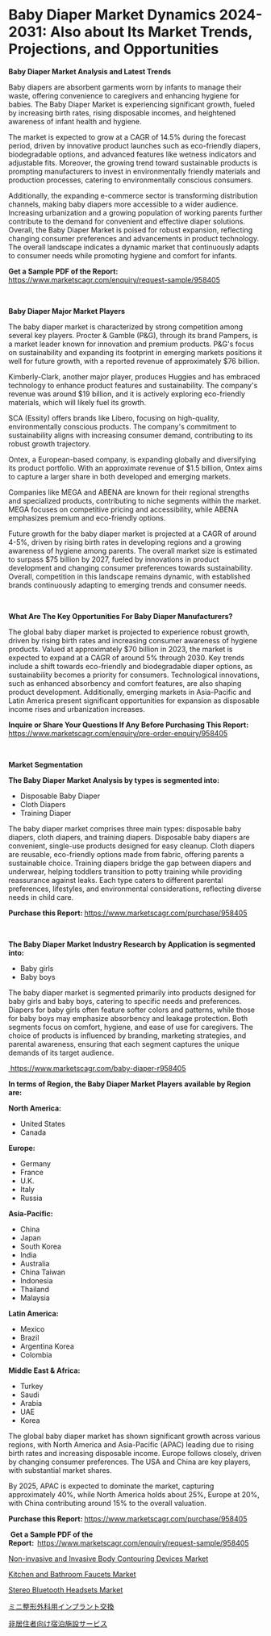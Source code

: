 <p><h1>Baby Diaper Market Dynamics 2024-2031: Also about Its Market Trends, Projections, and Opportunities</h1></p><p><strong>Baby Diaper Market Analysis and Latest Trends</strong></p>
<p><p>Baby diapers are absorbent garments worn by infants to manage their waste, offering convenience to caregivers and enhancing hygiene for babies. The Baby Diaper Market is experiencing significant growth, fueled by increasing birth rates, rising disposable incomes, and heightened awareness of infant health and hygiene.</p><p>The market is expected to grow at a CAGR of 14.5% during the forecast period, driven by innovative product launches such as eco-friendly diapers, biodegradable options, and advanced features like wetness indicators and adjustable fits. Moreover, the growing trend toward sustainable products is prompting manufacturers to invest in environmentally friendly materials and production processes, catering to environmentally conscious consumers.</p><p>Additionally, the expanding e-commerce sector is transforming distribution channels, making baby diapers more accessible to a wider audience. Increasing urbanization and a growing population of working parents further contribute to the demand for convenient and effective diaper solutions. Overall, the Baby Diaper Market is poised for robust expansion, reflecting changing consumer preferences and advancements in product technology. The overall landscape indicates a dynamic market that continuously adapts to consumer needs while promoting hygiene and comfort for infants.</p></p>
<p><strong>Get a Sample PDF of the Report:&nbsp;</strong> <a href="https://www.marketscagr.com/enquiry/request-sample/958405">https://www.marketscagr.com/enquiry/request-sample/958405</a></p>
<p>&nbsp;</p>
<p><strong>Baby Diaper Major Market Players</strong></p>
<p><p>The baby diaper market is characterized by strong competition among several key players. Procter & Gamble (P&G), through its brand Pampers, is a market leader known for innovation and premium products. P&G's focus on sustainability and expanding its footprint in emerging markets positions it well for future growth, with a reported revenue of approximately $76 billion.</p><p>Kimberly-Clark, another major player, produces Huggies and has embraced technology to enhance product features and sustainability. The company's revenue was around $19 billion, and it is actively exploring eco-friendly materials, which will likely fuel its growth.</p><p>SCA (Essity) offers brands like Libero, focusing on high-quality, environmentally conscious products. The company's commitment to sustainability aligns with increasing consumer demand, contributing to its robust growth trajectory.</p><p>Ontex, a European-based company, is expanding globally and diversifying its product portfolio. With an approximate revenue of $1.5 billion, Ontex aims to capture a larger share in both developed and emerging markets.</p><p>Companies like MEGA and ABENA are known for their regional strengths and specialized products, contributing to niche segments within the market. MEGA focuses on competitive pricing and accessibility, while ABENA emphasizes premium and eco-friendly options.</p><p>Future growth for the baby diaper market is projected at a CAGR of around 4-5%, driven by rising birth rates in developing regions and a growing awareness of hygiene among parents. The overall market size is estimated to surpass $75 billion by 2027, fueled by innovations in product development and changing consumer preferences towards sustainability. Overall, competition in this landscape remains dynamic, with established brands continuously adapting to emerging trends and consumer needs.</p></p>
<p>&nbsp;</p>
<p><strong>What Are The Key Opportunities For Baby Diaper Manufacturers?</strong></p>
<p><p>The global baby diaper market is projected to experience robust growth, driven by rising birth rates and increasing consumer awareness of hygiene products. Valued at approximately $70 billion in 2023, the market is expected to expand at a CAGR of around 5% through 2030. Key trends include a shift towards eco-friendly and biodegradable diaper options, as sustainability becomes a priority for consumers. Technological innovations, such as enhanced absorbency and comfort features, are also shaping product development. Additionally, emerging markets in Asia-Pacific and Latin America present significant opportunities for expansion as disposable income rises and urbanization increases.</p></p>
<p><strong>Inquire or Share Your Questions If Any Before Purchasing This Report:</strong> <a href="https://www.marketscagr.com/enquiry/pre-order-enquiry/958405">https://www.marketscagr.com/enquiry/pre-order-enquiry/958405</a></p>
<p>&nbsp;</p>
<p><strong>Market Segmentation</strong></p>
<p><strong>The Baby Diaper Market Analysis by types is segmented into:</strong></p>
<p><ul><li>Disposable Baby Diaper</li><li>Cloth Diapers</li><li>Training Diaper</li></ul></p>
<p><p>The baby diaper market comprises three main types: disposable baby diapers, cloth diapers, and training diapers. Disposable baby diapers are convenient, single-use products designed for easy cleanup. Cloth diapers are reusable, eco-friendly options made from fabric, offering parents a sustainable choice. Training diapers bridge the gap between diapers and underwear, helping toddlers transition to potty training while providing reassurance against leaks. Each type caters to different parental preferences, lifestyles, and environmental considerations, reflecting diverse needs in child care.</p></p>
<p><strong>Purchase this Report:&nbsp;</strong><a href="https://www.marketscagr.com/purchase/958405">https://www.marketscagr.com/purchase/958405</a></p>
<p>&nbsp;</p>
<p><strong>The Baby Diaper Market Industry Research by Application is segmented into:</strong></p>
<p><ul><li>Baby girls</li><li>Baby boys</li></ul></p>
<p><p>The baby diaper market is segmented primarily into products designed for baby girls and baby boys, catering to specific needs and preferences. Diapers for baby girls often feature softer colors and patterns, while those for baby boys may emphasize absorbency and leakage protection. Both segments focus on comfort, hygiene, and ease of use for caregivers. The choice of products is influenced by branding, marketing strategies, and parental awareness, ensuring that each segment captures the unique demands of its target audience.</p></p>
<p><a href="https://www.marketscagr.com/baby-diaper-r958405">&nbsp;https://www.marketscagr.com/baby-diaper-r958405</a></p>
<p><strong>In terms of Region, the Baby Diaper Market Players available by Region are:</strong></p>
<p>
    <p> <strong> North America: </strong>
        <ul>
            <li>United States</li>
            <li>Canada</li>
        </ul>
        </p> 
    <p> <strong> Europe: </strong>
        <ul>
            <li>Germany</li>
            <li>France</li>
            <li>U.K.</li>
            <li>Italy</li>
            <li>Russia</li>
        </ul>
        </p> 
    <p> <strong> Asia-Pacific: </strong>
        <ul>
            <li>China</li>
            <li>Japan</li>
            <li>South Korea</li>
            <li>India</li>
            <li>Australia</li>
            <li>China Taiwan</li>
            <li>Indonesia</li>
            <li>Thailand</li>
            <li>Malaysia</li>
        </ul>
        </p> 
    <p> <strong> Latin America: </strong>
        <ul>
            <li>Mexico</li>
            <li>Brazil</li>
            <li>Argentina Korea</li>
            <li>Colombia</li>
        </ul>
        </p> 
    <p> <strong> Middle East & Africa: </strong>
        <ul>
            <li>Turkey</li>
            <li>Saudi</li>
            <li>Arabia</li>
            <li>UAE</li>
            <li>Korea</li>
        </ul>
    </p>
    </p>
<p><p>The global baby diaper market has shown significant growth across various regions, with North America and Asia-Pacific (APAC) leading due to rising birth rates and increasing disposable income. Europe follows closely, driven by changing consumer preferences. The USA and China are key players, with substantial market shares. </p><p>By 2025, APAC is expected to dominate the market, capturing approximately 40%, while North America holds about 25%, Europe at 20%, with China contributing around 15% to the overall valuation.</p></p>
<p><strong>Purchase this Report: </strong><a href="https://www.marketscagr.com/purchase/958405">https://www.marketscagr.com/purchase/958405</a></p>
<p>&nbsp;<strong>Get a Sample PDF of the Report:&nbsp;&nbsp;</strong><a href="https://www.marketscagr.com/enquiry/request-sample/958405">https://www.marketscagr.com/enquiry/request-sample/958405</a></p>
<p><strong></strong></p>
<p><p><a href="https://issuu.com/reportprime-2/docs/non-invasive-and-invasive-body-cont_ac1da2d68141a4">Non-invasive and Invasive Body Contouring Devices Market</a></p><p><a href="https://medium.com/@danielwardb654202/the-kitchen-and-bathroom-faucets-market-decisions-are-mostly-driven-by-resource-optimization-and-74ba99ebd7ea">Kitchen and Bathroom Faucets Market</a></p><p><a href="https://github.com/gulaimolin/Market-Research-Report-List-6/blob/main/stereo-bluetooth-headsets-market.md">Stereo Bluetooth Headsets Market</a></p><p><a href="https://medium.com/@jefferyyan895/mini-orthopedic-implants-replacement-market-%E3%81%AF-%E3%82%B3%E3%82%B9%E3%83%88%E7%AE%A1%E7%90%86%E3%81%A8%E5%8A%B9%E7%8E%87%E5%90%91%E4%B8%8A%E3%82%92%E5%84%AA%E5%85%88%E3%81%97%E3%81%BE%E3%81%99-%E3%81%95%E3%82%89%E3%81%AB-%E5%A0%B1%E5%91%8A%E6%9B%B8%E3%81%AF%E5%B8%82%E5%A0%B4%E3%81%AE%E9%9C%80%E8%A6%81%E9%9D%A2%E3%81%A8%E4%BE%9B%E7%B5%A6%E9%9D%A2%E3%81%AE%E4%B8%A1%E6%96%B9%E3%82%92%E3%82%AB%E3%83%90%E3%83%BC%E3%81%97%E3%81%A6%E3%81%84%E3%81%BE%E3%81%99-354067f4dc77?postPublishedType=initial">ミニ整形外科用インプラント交換</a></p><p><a href="https://medium.com/@jefferyyan895/non-residential-accommodation-services-market-%E3%81%AF-%E3%82%B3%E3%82%B9%E3%83%88%E7%AE%A1%E7%90%86%E3%81%A8%E5%8A%B9%E7%8E%87%E5%90%91%E4%B8%8A%E3%82%92%E5%84%AA%E5%85%88%E3%81%97%E3%81%BE%E3%81%99-%E3%81%95%E3%82%89%E3%81%AB-%E5%A0%B1%E5%91%8A%E6%9B%B8%E3%81%AF%E5%B8%82%E5%A0%B4%E3%81%AE%E9%9C%80%E8%A6%81%E9%9D%A2%E3%81%A8%E4%BE%9B%E7%B5%A6%E9%9D%A2%E3%81%AE%E4%B8%A1%E6%96%B9%E3%82%92%E3%82%AB%E3%83%90%E3%83%BC%E3%81%97%E3%81%A6%E3%81%84%E3%81%BE%E3%81%99-ea9196a1a64a">非居住者向け宿泊施設サービス</a></p></p>